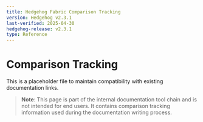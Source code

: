 ```yaml
---
title: Hedgehog Fabric Comparison Tracking
version: Hedgehog v2.3.1
last-verified: 2025-04-30
hedgehog-release: v2.3.1
type: Reference
---
```


# Comparison Tracking

This is a placeholder file to maintain compatibility with existing documentation links.

> **Note**: This page is part of the internal documentation tool chain and is not intended for end users.
> It contains comparison tracking information used during the documentation writing process.

<!-- This file exists to maintain compatibility with existing links -->
